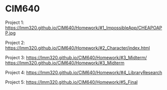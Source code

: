 # CIM640

Project 1:
https://lmm320.github.io/CIM640/Homework/#1_ImpossibleApp/CHEAPOAPP.jpg
      

Project 2:
https://lmm320.github.io/CIM640/Homework/#2_Character/index.html

Project 3:
https://lmm320.github.io/CIM640/Homework/#3_Midterm/
https://lmm320.github.io/CIM640/Homework/#3_Midterm

Project 4:
https://lmm320.github.io/CIM640/Homework/#4_LibraryResearch

Project 5:
https://lmm320.github.io/CIM640/Homework/#5_Final
